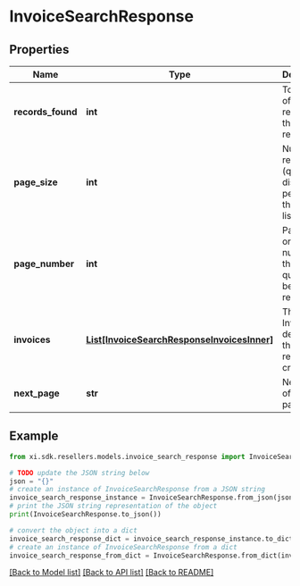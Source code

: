 # InvoiceSearchResponse


## Properties

Name | Type | Description | Notes
------------ | ------------- | ------------- | -------------
**records_found** | **int** | Total count of quotes retrieved in the request response. | [optional] 
**page_size** | **int** | Number of records (quotes) displayed per page in the quote list. | [optional] 
**page_number** | **int** | Page index or page number for the list of quotes being returned. | [optional] 
**invoices** | [**List[InvoiceSearchResponseInvoicesInner]**](InvoiceSearchResponseInvoicesInner.md) | The Invoices details for the requested criteria. | [optional] 
**next_page** | **str** | Next page of the pagination. | [optional] 

## Example

```python
from xi.sdk.resellers.models.invoice_search_response import InvoiceSearchResponse

# TODO update the JSON string below
json = "{}"
# create an instance of InvoiceSearchResponse from a JSON string
invoice_search_response_instance = InvoiceSearchResponse.from_json(json)
# print the JSON string representation of the object
print(InvoiceSearchResponse.to_json())

# convert the object into a dict
invoice_search_response_dict = invoice_search_response_instance.to_dict()
# create an instance of InvoiceSearchResponse from a dict
invoice_search_response_from_dict = InvoiceSearchResponse.from_dict(invoice_search_response_dict)
```
[[Back to Model list]](../README.md#documentation-for-models) [[Back to API list]](../README.md#documentation-for-api-endpoints) [[Back to README]](../README.md)


